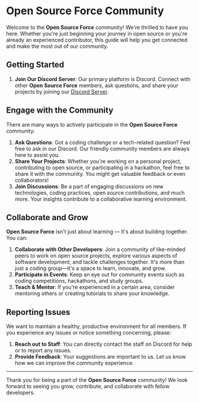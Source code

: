 # Open Source Force Community

Welcome to the **Open Source Force** community! We're thrilled to have you here. Whether you're just beginning your journey in open source or you're already an experienced contributor, this guide will help you get connected and make the most out of our community.

## Getting Started

1. **Join Our Discord Server**: Our primary platform is Discord. Connect with other **Open Source Force** members, ask questions, and share your projects by joining our [Discord Server](https://discord.gg/zWf5jUY8UN).

## Engage with the Community

There are many ways to actively participate in the **Open Source Force** community:

1. **Ask Questions**: Got a coding challenge or a tech-related question? Feel free to ask in our Discord. Our friendly community members are always here to assist you.
2. **Share Your Projects**: Whether you're working on a personal project, contributing to open source, or participating in a hackathon, feel free to share it with the community. You might get valuable feedback or even collaborators!
3. **Join Discussions**: Be a part of engaging discussions on new technologies, coding practices, open source contributions, and much more. Your insights contribute to a collaborative learning environment.

## Collaborate and Grow

**Open Source Force** isn't just about learning — it's about building together. You can:

1. **Collaborate with Other Developers**: Join a community of like-minded peers to work on open source projects, explore various aspects of software development, and tackle challenges together. It's more than just a coding group—it's a space to learn, innovate, and grow.
2. **Participate in Events**: Keep an eye out for community events such as coding competitions, hackathons, and study groups.
3. **Teach & Mentor**: If you're experienced in a certain area, consider mentoring others or creating tutorials to share your knowledge.

## Reporting Issues

We want to maintain a healthy, productive environment for all members. If you experience any issues or notice something concerning, please:

1. **Reach out to Staff**: You can directly contact the staff on Discord for help or to report any issues.
2. **Provide Feedback**: Your suggestions are important to us. Let us know how we can improve the community experience.

---

Thank you for being a part of the **Open Source Force** community! We look forward to seeing you grow, contribute, and collaborate with fellow developers.
